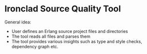 ﻿# Ironclad Source Quality Tool

General idea:

* User defines an Erlang source project files and directories
* The tool reads all files and parses them
* The tool provides various insights such as type and style checks, dependency 
  graph etc.
